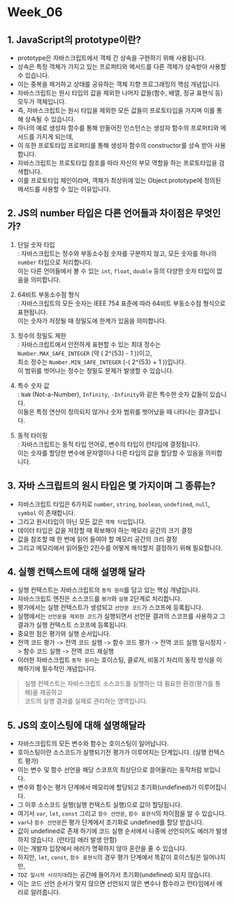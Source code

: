 # Week_06

## 1. JavaScript의 prototype이란?

- prototype은 자바스크립트에서 객체 간 상속을 구현하기 위해 사용됩니다.
- 상속은 특정 객체가 가지고 있는 프로퍼티와 메서드를 다른 객체가 상속받아 사용할 수 있습니다.
- 이는 중복을 제거하고 상태를 공유하는 객체 지향 프로그래밍의 핵심 개념입니다.
- 자바스크립트는 원시 타입의 값을 제외한 나머지 값들(함수, 배열, 정규 표현식 등) 모두가 객체입니다.
- 즉, 자바스크립트는 원시 타입을 제외한 모든 값들이 프로토타입을 가지며 이를 통해 상속될 수 있습니다.
- 하나의 예로 생성자 함수를 통해 만들어진 인스턴스는 생성자 함수의 프로퍼티와 메서드를 가지게 되는데,
- 이 또한 프로토타입 프로퍼티를 통해 생성자 함수의 constructor를 상속 받아 사용합니다.
- 자바스크립트는 프로토타입 참조를 따라 자신의 부모 역할을 하는 프로토타입을 검색합니다.
- 이를 프로토타입 체인이라며, 객체가 최상위에 있는 Object.prototype에 정의된 메서드를 사용할 수 있는 이유입니다.

## 2. JS의 number 타입은 다른 언어들과 차이점은 무엇인가?

1. 단일 숫자 타입  
   : 자바스크립트는 정수와 부동소수점 숫자를 구분하지 않고, 모든 숫자를 하나의 `number` 타입으로 처리합니다.  
    이는 다른 언어들에서 볼 수 있는 `int`, `float`, `double` 등의 다양한 숫자 타입이 없음을 의미합니다.

2. 64비트 부동소수점 형식  
   : 자바스크립트의 모든 숫자는 IEEE 754 표준에 따라 64비트 부동소수점 형식으로 표현됩니다.  
   이는 숫자가 저장될 때 정밀도에 한계가 있음을 의미합니다.

3. 정수의 정밀도 제한  
   : 자바스크립트에서 안전하게 표현할 수 있는 최대 정수는 `Number.MAX_SAFE_INTEGER` (약 \( 2^{53} - 1 \))이고,  
    최소 정수는 `Number.MIN_SAFE_INTEGER` (-\( 2^{53} + 1 \))입니다.  
    이 범위를 벗어나는 정수는 정밀도 문제가 발생할 수 있습니다.

4. 특수 숫자 값  
   : `NaN` (Not-a-Number), `Infinity`, `-Infinity`와 같은 특수한 숫자 값들이 있습니다.  
   이들은 특정 연산이 정의되지 않거나 숫자 범위를 벗어났을 때 나타나는 결과입니다.

5. 동적 타이핑  
   : 자바스크립트는 동적 타입 언어로, 변수의 타입이 런타임에 결정됩니다.  
    이는 숫자를 할당한 변수에 문자열이나 다른 타입의 값을 할당할 수 있음을 의미합니다.

## 3. 자바 스크립트의 원시 타입은 몇 가지이며 그 종류는?

- 자바스크립트 타입은 6가지로 `number`, `string`, `boolean`, `undefined`, `null`, `symbol` 이 존재합니다.
- 그리고 원시타입이 아닌 모든 값은 `객체 타입`입니다.
- 데이터 타입은 값을 저장할 때 확보해야 하는 메모리 공간의 크기 결정
- 값을 참조할 때 한 번에 읽어 들여야 할 메모리 공간의 크리 결정
- 그리고 메모리에서 읽어들인 2진수를 어떻게 해석할지 결정하기 위해 필요합니다.

## 4. 실행 컨텍스트에 대해 설명해 달라

- 실행 컨텍스트는 자바스크립트의 `동작 원리`를 담고 있는 핵심 개념입니다.
- 자바스크립트 엔진은 소스코드를 `평가`와 `실행` 2단계로 처리합니다.
- 평가에서는 실행 컨텍스트가 생성되고 `선언문 코드`가 스코프에 등록됩니다.
- 실행에서는 `선언문을 제외한 코드`가 실행되면서 선언문 결과의 스코프를 사용하고 그 결과가 실행 컨텍스트 스코프에 등록됩니다.
- 중요한 점은 평가와 실행 순서입니다.
- 전역 코드 평가 -> 전역 코드 실행 -> 함수 코드 평가 -> 전역 코드 실행 일시정지 -> 함수 코드 실행 -> 전역 코드 재실행
- 이러한 자바스크립트 `동작 원리`는 호이스팅, 클로저, 비동기 처리의 동작 방식을 이해하기에 필수적인 개념입니다.

> 실행 컨텍스트는 자바스크립트 소스코드를 실행하는 데 필요한 환경(평가를 통해)을 제공하고  
> 코드의 실행 결과를 실제로 관리하는 영역입니다.

## 5. JS의 호이스팅에 대해 설명해달라

- 자바스크립트의 모든 변수와 함수는 호이스팅이 일어납니다.
- 호이스팅이란 소스코드가 실행되기전 평가가 이루어지는 단계입니다. (실행 컨텍스트 평가)
- 이는 변수 및 함수 선언을 해당 스코프의 최상단으로 끌어올리는 동작처럼 보입니다.
- 변수와 함수는 평가 단계에서 메모리에 할당되고 초기화(undefined)가 이루어집니다.
- 그 이후 소스코드 실행(실행 컨텍스트 실행)으로 값이 할당됩니다.
- 여기서 `var`, `let`, `const` 그리고 `함수 선언문`, `함수 표현식`의 차이점을 알 수 있습니다.
- `var`나 `함수 선언문`은 평가 단계에서 초기화로 undefined를 할당 받습니다.
- 값이 undefined로 존재 하기에 코드 실행 순서에서 나중에 선언되어도 에러가 발생하지 않습니다. (런타임 에러 발생 안함)
- 이는 개발자 입장에서 에러가 명확하지 않아 혼란을 줄 수 있습니다.
- 하지만, `let`, `const`, `함수 표현식`의 경우 평가 단계에서 똑같이 호이스팅은 일어나지만,
- `TDZ 일시적 사각지대`라는 공간에 들어가서 초기화(undefined) 되지 않습니다.
- 이는 코드 선언 순서가 맞지 않으면 선언되지 않은 변수나 함수라고 런타임에서 에러로 알려줍니다.
